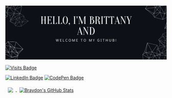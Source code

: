 
[![Britt's GitHub Banner](./assets/banner.png)](https://www.linkedin.com/in/brittany-sifford-3637041b6/)

<!-- Badges -->

[![Visits Badge](https://badges.pufler.dev/visits/Thebittles/Thebittles)](https://github.com/Thebittles)

[![LinkedIn Badge](https://img.shields.io/badge/LinkedIn-Profile-informational?style=flat&logo=linkedin&logoColor=white&color=0D76A8)](https://www.linkedin.com/in/brittany-sifford-3637041b6/)
[![CodePen Badge](https://img.shields.io/badge/CodePen-Profile-informational?style=flat&logo=codepen&logoColor=white&color=black)](https://codepen.io/Thebittles)



 <!-- Github Stats -->

<a href="https://github.com/Thebittles">
  <img align="center" style="margin:0.5rem" src="https://github-readme-stats.vercel.app/api/top-langs/?username=Thebittles&hide=html,css&title_color=ffffff&text_color=c9cacc&icon_color=4AB197&bg_color=1A2B34" />
</a>

<a href="https://github.com/Thebittles">
  <img align="center" style="margin:0.5rem" src="https://github-readme-stats.vercel.app/api?username=Thebittles&show_icons=true&line_height=27&count_private=true&title_color=ffffff&text_color=c9cacc&icon_color=4AB097&bg_color=1A2B34" alt="Braydon's GitHub Stats" />
</a>
<!--
**Thebittles/Thebittles** is a ✨ _special_ ✨ repository because its `README.md` (this file) appears on your GitHub profile.

<p>Currently Learning Full Stack Development</p> 

<p>Difficulties strengthen the mind, as labor does the body.  </p>

<p>Seneca</p>
